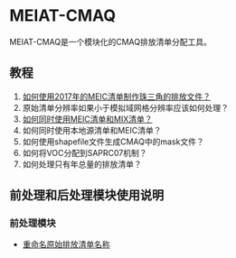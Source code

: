 # MEIAT-CMAQ
 MEIAT-CMAQ是一个模块化的CMAQ排放清单分配工具。

## 教程

1. [如何使用2017年的MEIC清单制作珠三角的排放文件？](Doc/adopt_meic_for_prd_emission_file.md)
2. 原始清单分辨率如果小于模拟域网格分辨率应该如何处理？
3. [如何同时使用MEIC清单和MIX清单？](Doc/how_to_combine_meic_and_mix.md)
4. 如何同时使用本地源清单和MEIC清单？
5. 如何使用shapefile文件生成CMAQ中的mask文件？
6. 如何将VOC分配到SAPRC07机制？
7. 如何处理只有年总量的排放清单？

## 前处理和后处理模块使用说明

### 前处理模块

* [重命名原始排放清单名称](UTIL/rename_original_inventory)




